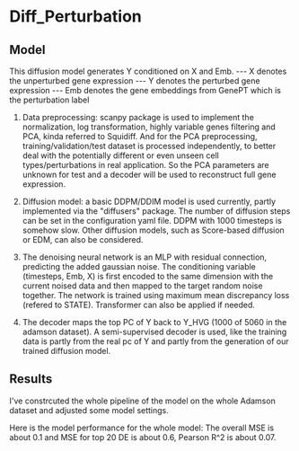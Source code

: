 # Diff_Perturbation

## Model

This diffusion model generates Y conditioned on X and Emb.
--- X denotes the unperturbed gene expression
--- Y denotes the perturbed gene expression
--- Emb denotes the gene embeddings from GenePT which is the perturbation label

1. Data preprocessing: scanpy package is used to implement the normalization, log transformation, highly variable genes filtering and PCA, kinda referred to Squidiff. And for the PCA preprocessing, training/validation/test dataset is processed independently, to better deal with the potentially different or even unseen cell types/perturbations in real application. So the PCA parameters are unknown for test and a decoder will be used to reconstruct full gene expression.

2. Diffusion model: a basic DDPM/DDIM model is used currently, partly implemented via the "diffusers" package. The number of diffusion steps can be set in the configuration yaml file. DDPM with 1000 timesteps is somehow slow. Other diffusion models, such as Score-based diffusion or EDM, can also be considered.

3. The denoising neural network is an MLP with residual connection, predicting the added gaussian noise. The conditioning variable (timesteps, Emb, X) is first encoded to the same dimension with the current noised data and then mapped to the target random noise together. The network is trained using maximum mean discrepancy loss (refered to STATE). Transformer can also be applied if needed.

4. The decoder maps the top PC of Y back to Y_HVG (1000 of 5060 in the adamson dataset). A semi-supervised decoder is used, like the training data is partly from the real pc of Y and partly from the generation of our trained diffusion model.

## Results

I've constrcuted the whole pipeline of the model on the whole Adamson dataset and adjusted some model settings.

Here is the model performance for the whole model:
The overall MSE is about 0.1 and MSE for top 20 DE is about 0.6, Pearson R^2 is about 0.07.



